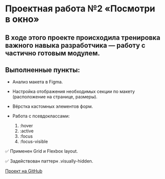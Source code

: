 # Проектная работа №2 «Посмотри в окно»

## В ходе этого проекте происходила тренировка важного навыка разработчика — работу с частично готовым модулем.

## Выполненные пункты:
* Анализ макета в Figma.  
* Настройка отображения необходимых секции по макету (расположение на странице, размеры).
* Вёрстка кастомных элементов форм.
* Работа с псевдоклассами:

    1. :hover
    2. :active
    3. :focus
    4. :focus-visible

:white_check_mark: Применен Grid и Flexbox layout.

:white_check_mark: Задействован паттерн .visually-hidden.


[Проект на GitHub](https://github.com/Chersi/posmotri-v-okno-fd)
